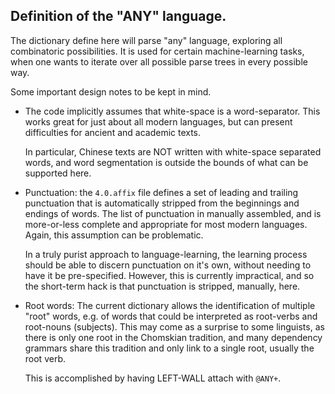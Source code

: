 
Definition of the "ANY" language.
--------------------------------
The dictionary define here will parse "any" language, exploring all
combinatoric possibilities.  It is used for certain machine-learning
tasks, when one wants to iterate over all possible parse trees in
every possible way.

Some important design notes to be kept in mind.

* The code implicitly assumes that white-space is a word-separator.
  This works great for just about all modern languages, but can
  present difficulties for ancient and academic texts.

  In particular, Chinese texts are NOT written with white-space
  separated words, and word segmentation is outside the bounds
  of what can be supported here.

* Punctuation: the `4.0.affix` file defines a set of leading and
  trailing punctuation that is automatically stripped from the
  beginnings and endings of words. The list of punctuation in manually
  assembled, and is more-or-less complete and appropriate for most
  modern languages.  Again, this assumption can be problematic.

  In a truly purist approach to language-learning, the learning process
  should be able to discern punctuation on it's own, without needing
  to have it be pre-specified. However, this is currently impractical,
  and so the short-term hack is that punctuation is stripped, manually,
  here.

* Root words: The current dictionary allows the identification of
  multiple "root" words, e.g. of words that could be interpreted as
  root-verbs and root-nouns (subjects).  This may come as a surprise
  to some linguists, as there is only one root in the Chomskian
  tradition, and many dependency grammars share this tradition and
  only link to a single root, usually the root verb.

  This is accomplished by having LEFT-WALL attach with `@ANY+`.
